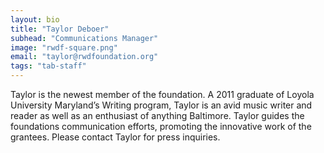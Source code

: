 ```yaml
---
layout: bio
title: "Taylor Deboer"
subhead: "Communications Manager"
image: "rwdf-square.png"
email: "taylor@rwdfoundation.org"
tags: "tab-staff"
---
```


Taylor is the newest member of the foundation. A 2011 graduate of Loyola University Maryland’s Writing program, Taylor is an avid music writer and reader as well as an enthusiast of anything Baltimore. Taylor guides the foundations communication efforts, promoting the innovative work of the grantees. Please contact Taylor for press inquiries.


